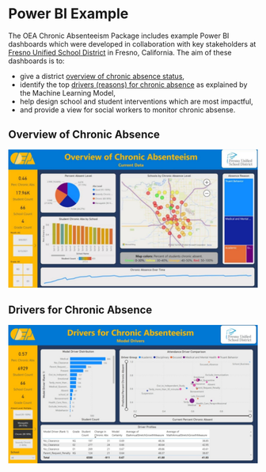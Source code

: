 # Power BI Example

The OEA Chronic Absenteeism Package includes example Power BI dashboards which were developed in collaboration with key stakeholders at [Fresno Unified School District](https://www.fresnounified.org/) in Fresno, California. The aim of these dashboards is to:
  - give a district [overview of chronic absence status](#overview-of-chronic-absence),
  - identify the top [drivers (reasons) for chronic absence](#drivers_of_chronic_absence) as explained by the Machine Learning Model,
  - help design school and student interventions which are most impactful,
  - and provide a view for social workers to monitor chronic absense.

## Overview of Chronic Absence

![Overview of Chronic Absence](https://github.com/cstohlmann/oea-at-risk-package/blob/667210e51a66995dc32aa8e7dc6e7565470ac2d3/Chronic_Absenteeism/docs/images/Chronic%20Absenteeism%20Dashboard%20Overview.png#right "Overview of Chronic Absence")

## Drivers for Chronic Absence

![Drivers of Chronic Absence](https://github.com/cstohlmann/oea-at-risk-package/blob/667210e51a66995dc32aa8e7dc6e7565470ac2d3/Chronic_Absenteeism/docs/images/Chronic%20Absenteeism%20Drivers%20Dashboard.png "Drivers of Chronic Absence")

